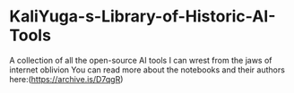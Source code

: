 # KaliYuga-s-Library-of-Historic-AI-Tools
A collection of all the open-source AI tools I can wrest from the jaws of internet oblivion
You can read more about the notebooks and their authors here:(https://archive.is/D7qgR)
